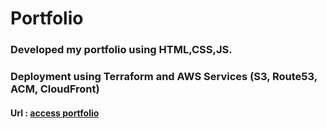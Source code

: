 # Portfolio

### Developed my portfolio using HTML,CSS,JS.

### Deployment using Terraform and AWS Services (S3, Route53, ACM, CloudFront)

#### Url : [access portfolio](clementd-portfolio.com)
